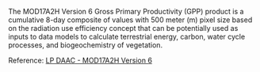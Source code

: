 The MOD17A2H Version 6 Gross Primary Productivity (GPP) product is a cumulative 8-day composite of values with 500 meter (m) pixel size based on the radiation use efficiency concept that can be potentially used as inputs to data models to calculate terrestrial energy, carbon, water cycle processes, and biogeochemistry of vegetation.

Reference: [LP DAAC - MOD17A2H Version 6](https://doi.org/10.5067/MODIS/MOD17A2H.006)
